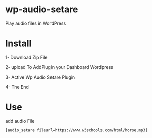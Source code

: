 # wp-audio-setare
Play audio files in WordPress

# Install

1- Download Zip File

2- upload To AddPlugin your Dashboard Wordpress

3- Active Wp Audio Setare Plugin

4- The End

# Use

add audio File

`[audio_setare fileurl=https://www.w3schools.com/html/horse.mp3]`
